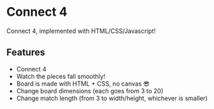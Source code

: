# Connect 4
Connect 4, implemented with HTML/CSS/Javascript!

## Features
- Connect 4
- Watch the pieces fall smoothly!
- Board is made with HTML + CSS, no canvas 😎
- Change board dimensions (each goes from 3 to 20)
- Change match length (from 3 to width/height, whichever is smaller)
